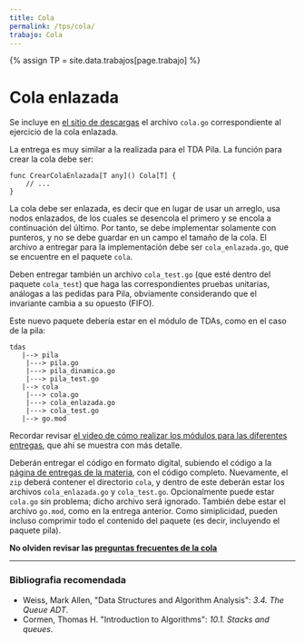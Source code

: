 ```yaml
---
title: Cola
permalink: /tps/cola/
trabajo: Cola
---
```

{% assign TP = site.data.trabajos[page.trabajo] %}

Cola enlazada
=============

Se incluye en [el sitio de descargas]({{site.skel}}) el archivo `cola.go` correspondiente al ejercicio de la cola enlazada.

La entrega es muy similar a la realizada para el TDA Pila. La función para crear la cola debe ser: 

```golang
func CrearColaEnlazada[T any]() Cola[T] {
	// ...
}
```
La cola debe ser enlazada, es decir que en lugar de usar un arreglo, usa nodos enlazados, de los cuales se desencola el primero y se encola a continuación del último. Por tanto, se debe implementar solamente con punteros, y no se debe guardar en un campo el tamaño de la cola. El archivo a entregar para la implementación debe ser `cola_enlazada.go`, que se encuentre en el paquete `cola`.

Deben entregar también un archivo `cola_test.go` (que esté dentro del paquete `cola_test`) que haga las correspondientes pruebas unitarias, análogas a las pedidas para Pila, obviamente considerando que el invariante cambia a su opuesto (FIFO).

Este nuevo paquete debería estar en el módulo de TDAs, como en el caso de la pila: 
```
tdas
   |--> pila
   	|---> pila.go
   	|---> pila_dinamica.go
   	|---> pila_test.go
   |--> cola
   	|---> cola.go
   	|---> cola_enlazada.go
   	|---> cola_test.go
   |--> go.mod
```

Recordar revisar [el video de cómo realizar los módulos para las diferentes entregas](https://youtu.be/IZrQt-vR3E4), que ahí se muestra con más detalle. 

Deberán entregar el código en formato digital, subiendo el código a la [página de entregas de la materia]({{site.entregas}}), con el código completo. Nuevamente, el `zip` deberá contener el directorio `cola`, y dentro de este deberán estar los archivos `cola_enlazada.go` y `cola_test.go`. Opcionalmente puede estar `cola.go` sin problema; dicho archivo será ignorado. También debe estar el archivo `go.mod`, como en la entrega anterior. Como simiplicidad, pueden incluso comprimir todo el contenido del paquete (es decir, incluyendo el paquete pila). 

**No olviden revisar las [preguntas frecuentes de la cola](/algoritmos/faq/cola)**

---
### Bibliografia recomendada
* Weiss, Mark Allen, "Data Structures and Algorithm Analysis": *3.4. The Queue ADT*.
* Cormen, Thomas H. "Introduction to Algorithms": *10.1. Stacks and queues*.
